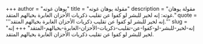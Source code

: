 +++
author = "يوهان غوته"
title = "مقولة يوهان غوته"
description = "مقولة يوهان غوته: إنه لخير للبشر لو كفوا عن تقليب ذكريات الأحزان الغابرة بخيالهم المتقد."
quote = '''إنه لخير للبشر لو كفوا عن تقليب ذكريات الأحزان الغابرة بخيالهم المتقد.''' 
slug = "إنه-لخير-للبشر-لو-كفوا-عن-تقليب-ذكريات-الأحزان-الغابرة-بخيالهم-المتقد"
+++
إنه لخير للبشر لو كفوا عن تقليب ذكريات الأحزان الغابرة بخيالهم المتقد.
